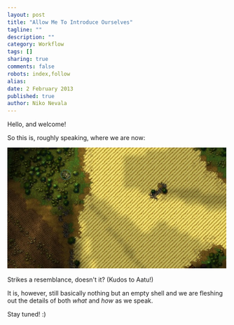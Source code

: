 ```yaml
---
layout: post
title: "Allow Me To Introduce Ourselves"
tagline: ""
description: ""
category: Workflow
tags: []
sharing: true
comments: false
robots: index,follow
alias:
date: 2 February 2013
published: true
author: Niko Nevala
---
```

Hello, and welcome!


So this is, roughly speaking, where we are now:

![Alt text](/assets/images/lineOfSight_thumb.jpg "Line of Sight")

Strikes a resemblance, doesn't it? (Kudos to Aatu!)

It is, however, still basically nothing but an empty shell and we are fleshing out the details of both <em>what</em> and <em>how</em> as we speak.

Stay tuned! :)
